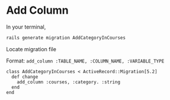 # Add Column

In your terminal,

```bash
rails generate migration AddCategoryInCourses
```

Locate migration file

Format:
`add_column :TABLE_NAME, :COLUMN_NAME, :VARIABLE_TYPE`

```
class AddCategoryInCourses < ActiveRecord::Migration[5.2]
  def change
    add_column :courses, :category. :string
  end
end
```
